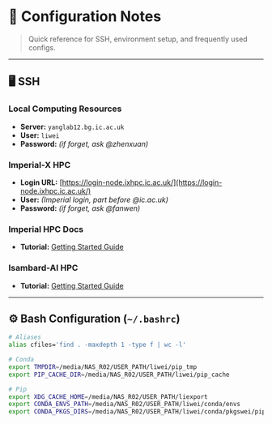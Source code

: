 # 🔧 Configuration Notes

> Quick reference for SSH, environment setup, and frequently used configs.

---

## 🖥️ SSH

### Local Computing Resources
- **Server:** `yanglab12.bg.ic.ac.uk`  
- **User:** `liwei`  
- **Password:** *(if forget, ask @zhenxuan)*

### Imperial-X HPC
- **Login URL:** [https://login-node.ixhpc.ic.ac.uk/](https://login-node.ixhpc.ic.ac.uk/)
- **User:** *(Imperial login, part before @ic.ac.uk)*  
- **Password:** *(if forget, ask @fanwen)*

### Imperial HPC Docs
- **Tutorial:** [Getting Started Guide](https://icl-rcs-user-guide.readthedocs.io/en/latest/hpc/getting-started/)

### Isambard-AI HPC
- **Tutorial:** [Getting Started Guide](https://portal.isambard.ac.uk/profile/)

---

## ⚙️ Bash Configuration (`~/.bashrc`)

```bash
# Aliases
alias cfiles='find . -maxdepth 1 -type f | wc -l'

# Conda
export TMPDIR=/media/NAS_R02/USER_PATH/liwei/pip_tmp
export PIP_CACHE_DIR=/media/NAS_R02/USER_PATH/liwei/pip_cache

# Pip
export XDG_CACHE_HOME=/media/NAS_R02/USER_PATH/liexport 
export CONDA_ENVS_PATH=/media/NAS_R02/USER_PATH/liwei/conda/envs
export CONDA_PKGS_DIRS=/media/NAS_R02/USER_PATH/liwei/conda/pkgswei/pip_cache